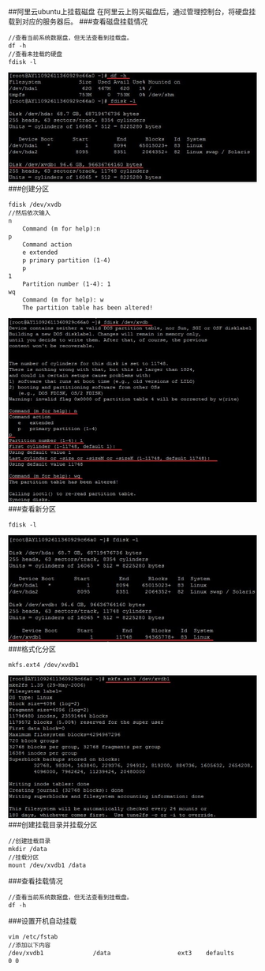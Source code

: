 ##阿里云ubuntu上挂载磁盘
在阿里云上购买磁盘后，通过管理控制台，将硬盘挂载到对应的服务器后。
###查看磁盘挂载情况

```shell 
//查看当前系统数据盘，但无法查看到挂载盘。
df -h
//查看未挂载的硬盘
fdisk -l
```
![磁盘挂载](./images/aliyun001.jpg)
###创建分区
```shell
fdisk /dev/xvdb
//然后依次输入
n
	Command (m for help):n
p
	Command action
	e extended
	p primary partition (1-4)
	p
1
	Partition number (1-4): 1
wq
	Command (m for help): w
	The partition table has been altered!
```
![创建分区](./images/aliyun002.jpg)
###查看新分区
```shell
fdisk -l
```
![创建分区](./images/aliyun003.jpg)
###格式化分区
```shell
mkfs.ext4 /dev/xvdb1
```
![创建分区](./images/aliyun004.jpg)
###创建挂载目录并挂载分区
```shell
//创建挂载目录
mkdir /data
//挂载分区
mount /dev/xvdb1 /data
```
###查看挂载情况
```shell
//查看当前系统数据盘，但无法查看到挂载盘。
df -h
```
###设置开机自动挂载
```shell
vim /etc/fstab
//添加以下内容
/dev/xvdb1              /data                   ext3    defaults        0 0
```